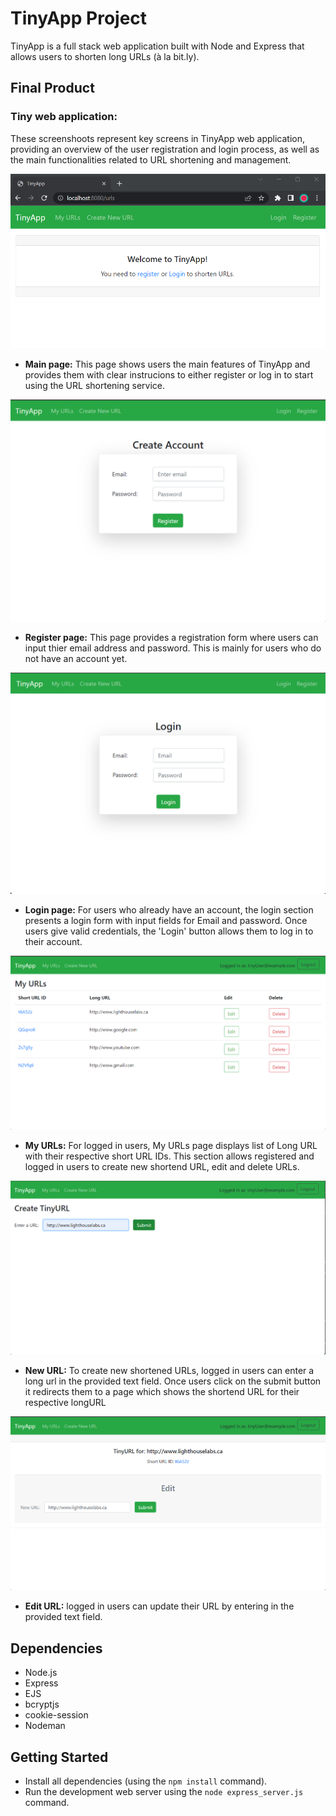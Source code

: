 # TinyApp Project

TinyApp is a full stack web application built with Node and Express that allows users to shorten long URLs (à la bit.ly).

## Final Product
### Tiny web application:
These screenshoots represent key screens in TinyApp web application, providing an overview of the user registration and login process, as well as the main functionalities related to URL shortening and management.


!["Screenshoot of main page showing user to register or login to shorten URLS"](https://github.com/Rgit915/tinyapp/blob/master/docs/mainPage.png?raw=true)
- **Main page:** This page shows users the main features of TinyApp and provides them with clear instrucions to either register or log in to start using the URL shortening service.

!["Screenshoot of the register Page showing user to create an account "](https://github.com/Rgit915/tinyapp/blob/master/docs/Register_form.png?raw=true)
- **Register page:** This page provides a registration form where users can input thier email address and password. This is mainly for users who do not have an account yet.


!["Screenshoot of the login Page "](https://github.com/Rgit915/tinyapp/blob/master/docs/Login_form.png?raw=true)
- **Login page:** For users who already have an account, the login section presents a login form with input fields for Email and password. Once users give valid credentials, the 'Login' button allows them to log in to their account.

!["Screenshoot of List of URLS "](https://github.com/Rgit915/tinyapp/blob/master/docs/UsersURL.png?raw=true)
- **My URLs:** For logged in users, My URLs page displays list of Long URL with their respective short URL IDs. This section allows registered and logged in users to create new shortend URL, edit and delete URLs.

!["Screenshoot of Add New URL Page"](https://github.com/Rgit915/tinyapp/blob/master/docs/addNewURL.png?raw=true)
- **New URL:** To create new shortened URLs, logged in users can enter a long url in the provided text field. Once  users click on the submit button it redirects them to a page which shows the shortend URL for their respective longURL


!["Edit URLS"](https://github.com/Rgit915/tinyapp/blob/master/docs/EditURL.png?raw=true)
- **Edit URL:** logged in users can update their URL by entering in the provided text field.

## Dependencies

- Node.js
- Express
- EJS
- bcryptjs
- cookie-session
- Nodeman

## Getting Started

- Install all dependencies (using the `npm install` command).
- Run the development web server using the `node express_server.js` command.